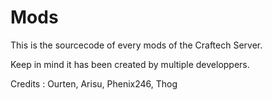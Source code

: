 # Mods
This is the sourcecode of every mods of the Craftech Server.

Keep in mind it has been created by multiple developpers.

Credits : Ourten, Arisu, Phenix246, Thog
